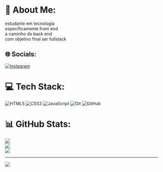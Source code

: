 # 💫 About Me:
estudante em tecnologia<br>especificamente front end <br>a caminho do back end<br>com objetivo final ser fullstack


## 🌐 Socials:
[![Instagram](https://img.shields.io/badge/Instagram-%23E4405F.svg?logo=Instagram&logoColor=white)](https://instagram.com/eo_tanz1n) 

# 💻 Tech Stack:
![HTML5](https://img.shields.io/badge/html5-%23E34F26.svg?style=for-the-badge&logo=html5&logoColor=white) ![CSS3](https://img.shields.io/badge/css3-%231572B6.svg?style=for-the-badge&logo=css3&logoColor=white) ![JavaScript](https://img.shields.io/badge/javascript-%23323330.svg?style=for-the-badge&logo=javascript&logoColor=%23F7DF1E) ![Git](https://img.shields.io/badge/git-%23F05033.svg?style=for-the-badge&logo=git&logoColor=white) ![GitHub](https://img.shields.io/badge/github-%23121011.svg?style=for-the-badge&logo=github&logoColor=white)
# 📊 GitHub Stats:
![](https://github-readme-stats.vercel.app/api?username=DevTanzin&theme=radical&hide_border=false&include_all_commits=false&count_private=false)<br/>
![](https://github-readme-streak-stats.herokuapp.com/?user=DevTanzin&theme=radical&hide_border=false)<br/>
![](https://github-readme-stats.vercel.app/api/top-langs/?username=DevTanzin&theme=radical&hide_border=false&include_all_commits=false&count_private=false&layout=compact)

---
[![](https://visitcount.itsvg.in/api?id=DevTanzin&icon=0&color=0)](https://visitcount.itsvg.in)

<!-- Proudly created with GPRM ( https://gprm.itsvg.in ) -->